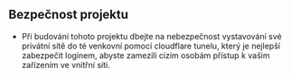 ## Bezpečnost projektu

- Při budování tohoto projektu dbejte na nebezpečnost vystavování své privátní sítě do té venkovní pomocí cloudflare tunelu, který je nejlepší zabezpečit loginem, abyste zamezili cizím osobám přístup k vašim zařízením ve vnitřní síti.